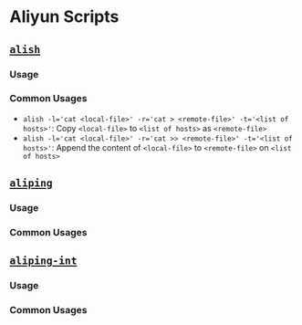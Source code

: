 # Aliyun Scripts

## [`alish`](https://github.com/hengxin/aliyun-projects/blob/master/aliyun-scripts/alish)

### Usage

### Common Usages
- `alish -l='cat <local-file>' -r='cat > <remote-file>' -t='<list of hosts>'`: Copy `<local-file>` to `<list of hosts>` as `<remote-file>`
- `alish -l='cat <local-file>' -r='cat >> <remote-file>' -t='<list of hosts>'`: Append the content of `<local-file>` to `<remote-file>` on `<list of hosts>`


## [`aliping`](https://github.com/hengxin/aliyun-projects/blob/master/aliyun-scripts/aliping)

### Usage

### Common Usages

## [`aliping-int`](https://github.com/hengxin/aliyun-projects/blob/master/aliyun-scripts/aliping-int)

### Usage

### Common Usages
